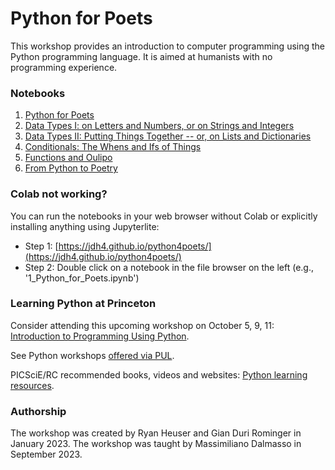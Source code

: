 # Python for Poets

This workshop provides an introduction to computer programming using the Python programming language. It is aimed at humanists with no programming experience.

### Notebooks

1. [Python for Poets](https://colab.research.google.com/github/Princeton-CDH/python4poets/blob/main/1_Python_for_Poets.ipynb)
2. [Data Types I: on Letters and Numbers, or on Strings and Integers](https://colab.research.google.com/github/Princeton-CDH/python4poets/blob/main/2_Letters_and_numbers%2C_strings_and_integers.ipynb)
3. [Data Types II: Putting Things Together -- or, on Lists and Dictionaries](https://colab.research.google.com/github/Princeton-CDH/python4poets/blob/main/3_Lists_and_dictionaries.ipynb)
4. [Conditionals: The Whens and Ifs of Things](https://colab.research.google.com/github/Princeton-CDH/python4poets/blob/main/4_Conditionals_Functions.ipynb)
5. [Functions and Oulipo](https://colab.research.google.com/github/Princeton-CDH/python4poets/blob/main/5_Functions_continued.ipynb)
6. [From Python to Poetry](https://colab.research.google.com/github/Princeton-CDH/python4poets/blob/main/6_Poem_use_case.ipynb)

### Colab not working?

You can run the notebooks in your web browser without Colab or explicitly installing anything using Jupyterlite:

- Step 1: [https://jdh4.github.io/python4poets/](https://jdh4.github.io/python4poets/)
- Step 2: Double click on a notebook in the file browser on the left (e.g., '1_Python_for_Poets.ipynb')

### Learning Python at Princeton

Consider attending this upcoming workshop on October 5, 9, 11: [Introduction to Programming Using Python](https://cglink.me/2gi/r1935891).

See Python workshops [offered via PUL](https://libcal.princeton.edu/calendar/?t=d&q=python&cid=12260&cal=12260&inc=0).

PICSciE/RC recommended books, videos and websites: [Python learning resources](https://researchcomputing.princeton.edu/external-online-resources/python).

### Authorship

The workshop was created by Ryan Heuser and Gian Duri Rominger in January 2023. The workshop was taught by Massimiliano Dalmasso in September 2023.
